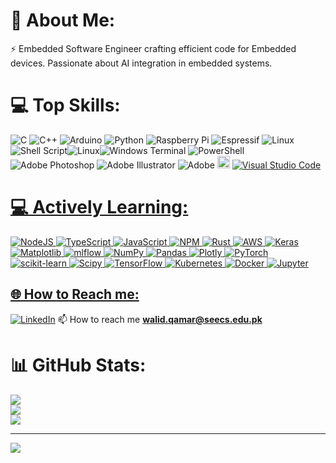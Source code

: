 


# 💫 About Me:
⚡ Embedded Software Engineer crafting efficient code for Embedded devices. Passionate about AI integration in embedded systems. 

# 💻 Top Skills:
 ![C](https://img.shields.io/badge/c-%2300599C.svg?style=plastic&logo=c&logoColor=white) ![C++](https://img.shields.io/badge/c++-%2300599C.svg?style=plastic&logo=c%2B%2B&logoColor=white) ![Arduino](https://img.shields.io/badge/Arduino-00979D?style=plastic&logo=arduino&logoColor=white) ![Python](https://img.shields.io/badge/python-3670A0?style=plastic&logo=python&logoColor=ffdd54) ![Raspberry Pi](https://img.shields.io/badge/-RaspberryPi-C51A4A?style=plastic&logo=Raspberry-Pi) ![Espressif](https://img.shields.io/badge/espressif-E7352C?style=plastic&logo=espressif&logoColor=white) ![Linux](https://img.shields.io/badge/Linux-FCC624?style=plastic&logo=linux&logoColor=black)![Shell Script](https://img.shields.io/badge/shell_script-%23121011.svg?style=plastic&logo=gnu-bash&logoColor=white)![Linux](https://img.shields.io/badge/Linux-FCC624?style=plastic&logo=linux&logoColor=black)![Windows Terminal](https://img.shields.io/badge/Windows%20Terminal-%234D4D4D.svg?style=plastic&logo=windows-terminal&logoColor=white) ![PowerShell](https://img.shields.io/badge/PowerShell-%235391FE.svg?style=plastic&logo=powershell&logoColor=white) ![Adobe Photoshop](https://img.shields.io/badge/adobe%20photoshop-%2331A8FF.svg?style=plastic&logo=adobe%20photoshop&logoColor=white) ![Adobe Illustrator](https://img.shields.io/badge/adobe%20illustrator-%23FF9A00.svg?style=plastic&logo=adobe%20illustrator&logoColor=white) ![Adobe](https://img.shields.io/badge/adobe-%23FF0000.svg?style=plastic&logo=adobe&logoColor=white) <img src="https://upload.wikimedia.org/wikipedia/commons/2/21/Matlab_Logo.png" alt="matlab" width="20" height="20"/> </a> <a href="https://www.typescriptlang.org/" target="_blank" rel="noreferrer">
![Visual Studio Code](https://img.shields.io/badge/Visual_Studio_Code-007ACC?style=plastic&logo=visualstudiocode&logoColor=white)





# 💻 Actively Learning:
![NodeJS](https://img.shields.io/badge/node.js-6DA55F?style=plastic&logo=node.js&logoColor=white) ![TypeScript](https://img.shields.io/badge/typescript-%23007ACC.svg?style=plastic&logo=typescript&logoColor=white) ![JavaScript](https://img.shields.io/badge/javascript-F7DF1E?style=plastic&logo=javascript&logoColor=black) ![NPM](https://img.shields.io/badge/NPM-%23CB3837.svg?style=plastic&logo=npm&logoColor=white)
 ![Rust](https://img.shields.io/badge/rust-%23000000.svg?style=plastic&logo=rust&logoColor=white)
 ![AWS](https://img.shields.io/badge/AWS-%23FF9900.svg?style=plastic&logo=amazon-aws&logoColor=white) ![Keras](https://img.shields.io/badge/Keras-%23D00000.svg?style=plastic&logo=Keras&logoColor=white) ![Matplotlib](https://img.shields.io/badge/Matplotlib-%23ffffff.svg?style=plastic&logo=Matplotlib&logoColor=black) ![mlflow](https://img.shields.io/badge/mlflow-%23d9ead3.svg?style=plastic&logo=numpy&logoColor=blue) ![NumPy](https://img.shields.io/badge/numpy-%23013243.svg?style=plastic&logo=numpy&logoColor=white) ![Pandas](https://img.shields.io/badge/pandas-%23150458.svg?style=plastic&logo=pandas&logoColor=white) ![Plotly](https://img.shields.io/badge/Plotly-%233F4F75.svg?style=plastic&logo=plotly&logoColor=white) ![PyTorch](https://img.shields.io/badge/PyTorch-%23EE4C2C.svg?style=plastic&logo=PyTorch&logoColor=white) ![scikit-learn](https://img.shields.io/badge/scikit--learn-%23F7931E.svg?style=plastic&logo=scikit-learn&logoColor=white) ![Scipy](https://img.shields.io/badge/SciPy-%230C55A5.svg?style=plastic&logo=scipy&logoColor=%white) ![TensorFlow](https://img.shields.io/badge/TensorFlow-%23FF6F00.svg?style=plastic&logo=TensorFlow&logoColor=white)  ![Kubernetes](https://img.shields.io/badge/kubernetes-%23326ce5.svg?style=plastic&logo=kubernetes&logoColor=white)  ![Docker](https://img.shields.io/badge/docker-%230db7ed.svg?style=plastic&logo=docker&logoColor=white) ![Jupyter](https://img.shields.io/badge/Jupyter-F37626?style=plastic&logo=jupyter&logoColor=black)

## 🌐 How to Reach me:
[![LinkedIn](https://img.shields.io/badge/LinkedIn-%230077B5.svg?logo=linkedin&logoColor=white)](https://linkedin.com/in/https://www.linkedin.com/in/walidqamar93/) 📫 How to reach me **walid.qamar@seecs.edu.pk**

# 📊 GitHub Stats:
![](https://github-readme-stats.vercel.app/api?username=walidq&theme=highcontrast&hide_border=false&include_all_commits=true&count_private=false)<br/>
![](https://github-readme-streak-stats.herokuapp.com/?user=walidq&theme=highcontrast&hide_border=false)<br/>
![](https://github-readme-stats.vercel.app/api/top-langs/?username=walidq&theme=highcontrast&hide_border=false&include_all_commits=true&count_private=false&layout=compact)

---
[![](https://visitcount.itsvg.in/api?id=walidq&icon=1&color=0)](https://visitcount.itsvg.in)
